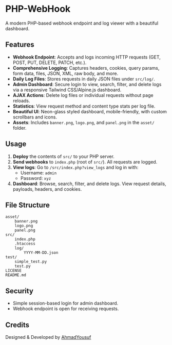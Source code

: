 
# PHP-WebHook

A modern PHP-based webhook endpoint and log viewer with a beautiful dashboard.

## Features

- **Webhook Endpoint**: Accepts and logs incoming HTTP requests (GET, POST, PUT, DELETE, PATCH, etc.).
- **Comprehensive Logging**: Captures headers, cookies, query params, form data, files, JSON, XML, raw body, and more.
- **Daily Log Files**: Stores requests in daily JSON files under `src/log/`.
- **Admin Dashboard**: Secure login to view, search, filter, and delete logs via a responsive Tailwind CSS/Alpine.js dashboard.
- **AJAX Actions**: Delete log files or individual requests without page reloads.
- **Statistics**: View request method and content type stats per log file.
- **Beautiful UI**: Neon-glass styled dashboard, mobile-friendly, with custom scrollbars and icons.
- **Assets**: Includes `banner.png`, `logo.png`, and `panel.png` in the `asset/` folder.

## Usage

1. **Deploy** the contents of `src/` to your PHP server.
2. **Send webhooks** to `index.php` (root of `src/`). All requests are logged.
3. **View logs**: Go to `/src/index.php?view_logs` and log in with:
	 - Username: `admin`
	 - Password: `xyz`
4. **Dashboard**: Browse, search, filter, and delete logs. View request details, payloads, headers, and cookies.

## File Structure

```
asset/
	banner.png
	logo.png
	panel.png
src/
	index.php
	.htaccess
	log/
		YYYY-MM-DD.json
test/
	simple_test.py
	test.py
LICENSE
README.md
```

## Security

- Simple session-based login for admin dashboard.
- Webhook endpoint is open for receiving requests.

## Credits

Designed & Developed by [AhmadYousuf](https://0xAhmadYousufcom)